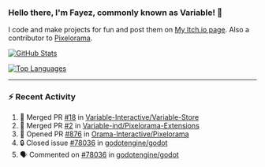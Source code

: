### Hello there, I'm Fayez, commonly known as Variable! 👋
I code and make projects for fun and post them on [My Itch.io page](https://variable-industries.itch.io/). Also a contributor to [Pixelorama](https://github.com/Orama-Interactive/Pixelorama).

[![GitHub Stats](https://github-readme-stats.vercel.app/api/?username=Variable-ind&show_icons=true&theme=merko)](https://github.com/anuraghazra/github-readme-stats)

[![Top Languages](https://github-readme-stats.vercel.app/api/top-langs/?username=Variable-ind&layout=compact&theme=merko)](https://github.com/anuraghazra/github-readme-stats)

---

### :zap: Recent Activity

<!--START_SECTION:activity-->
1. 🎉 Merged PR [#18](https://github.com/Variable-Interactive/Variable-Store/pull/18) in [Variable-Interactive/Variable-Store](https://github.com/Variable-Interactive/Variable-Store)
2. 🎉 Merged PR [#2](https://github.com/Variable-ind/Pixelorama-Extensions/pull/2) in [Variable-ind/Pixelorama-Extensions](https://github.com/Variable-ind/Pixelorama-Extensions)
3. 💪 Opened PR [#876](https://github.com/Orama-Interactive/Pixelorama/pull/876) in [Orama-Interactive/Pixelorama](https://github.com/Orama-Interactive/Pixelorama)
4. 🔒 Closed issue [#78036](https://github.com/godotengine/godot/issues/78036) in [godotengine/godot](https://github.com/godotengine/godot)
5. 🗣 Commented on [#78036](https://github.com/godotengine/godot/issues/78036) in [godotengine/godot](https://github.com/godotengine/godot)
<!--END_SECTION:activity-->

<!--
**Variable-ind/Variable-ind** is a ✨ _special_ ✨ repository because its `README.md` (this file) appears on your GitHub profile.

Here are some ideas to get you started:
- 🌱 I’m currently studying at ...
- 🔭 I’m currently working on ...
- 👯 I’m looking to collaborate on ...
- 🤔 I’m looking for help with ...
- 💬 Ask me about ...
- 📫 How to reach me: ...
- ⚡ Fun fact: ...
-->
